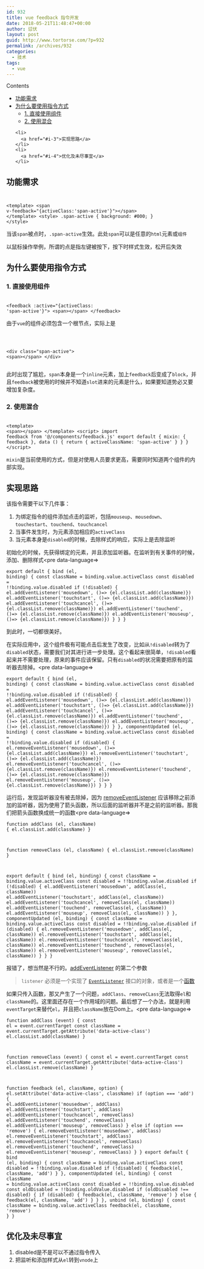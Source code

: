 ```yaml
---
id: 932
title: vue feedback 指令开发
date: 2018-05-21T11:48:47+00:00
author: 愆伏
layout: post
guid: http://www.tortorse.com/?p=932
permalink: /archives/932
categories:
  - 技术
tags:
  - vue
---
```

<div id="toc_container" class="no_bullets">
  <p class="toc_title">
    Contents
  </p>
  
  <ul class="toc_list">
    <li>
      <a href="#i">功能需求</a>
    </li>
    <li>
      <a href="#i-2">为什么要使用指令方式</a><ul>
        <li>
          <a href="#1">1. 直接使用组件</a>
        </li>
        <li>
          <a href="#2">2. 使用混合</a>
        </li>
      </ul>
    </li>
    
    <li>
      <a href="#i-3">实现思路</a>
    </li>
    <li>
      <a href="#i-4">优化及未尽事宜</a>
    </li>
  </ul>
</div>

## <span id="i">功能需求</span><pre data-language=HTML>

<code class="language-markup ">&lt;template&gt;
  &lt;span v-feedback="{activeClass:'span-active'}"&gt;&lt;/span&gt;
&lt;/template&gt;
&lt;style&gt;
.span-active {
  background: #000;
}
&lt;/style&gt;
</code></pre> 

当该`span`被点时，`.span-active`生效。此处`span`可以是任意的`html`元素或`组件`

以鼠标操作举例，所谓的点是指左键被按下，按下时样式生效，松开后失效

## <span id="i-2">为什么要使用指令方式</span>

### <span id="1">1. 直接使用组件</span><pre data-language=HTML>

<code class="language-markup ">&lt;feedback :active="{activeClass: 'span-active'}"&gt;
  &lt;span&gt;&lt;/span&gt;
&lt;/feedback&gt;
</code></pre> 

由于`vue`的组件必须包含一个根节点，实际上是<pre data-language=HTML>

<code class="language-markup ">&lt;div class="span-active"&gt;
  &lt;span&gt;&lt;/span&gt;
&lt;/div&gt;
</code></pre> 

此时出现了尴尬，`span`本身是一个`inline`元素，加上`feedback`后变成了`block`，并且`feedback`被使用的时候并不知道`slot`进来的元素是什么，如果要知道势必又要增加复杂度。

### <span id="2">2. 使用混合</span><pre data-language=HTML>

<code class="language-markup ">&lt;template&gt;
  &lt;span&gt;&lt;/span&gt;
&lt;/template&gt;
&lt;script&gt;
import feedback from '@/components/feedback.js'
export default {
  mixin: {
    feedback
  },
  data () {
    return {
      activeClassName: 'span-active'
    }
  }
}
&lt;/script&gt;
</code></pre> 

`mixin`是当前使用的方式，但是对使用人员要求更高，需要同时知道两个组件的内部实现。

## <span id="i-3">实现思路</span>

该指令需要干以下几件事：

  1. 为绑定指令的组件添加点击的监听，包括`mouseup`、`mousedown`、`touchestart`、`touchend`、`touchcancel`
  2. 当事件发生时，为元素添加相应的`activeClass`
  3. 当元素本身是`disabled`的时候，去除样式的响应，实际上是去除监听

初始化的时候，先获得绑定的元素，并且添加监听器。在监听到有关事件的时候，添加、删除样式<pre data-language=>

<code class="language-javascript ">export default {
  bind (el, binding) {
    const className = binding.value.activeClass
    const disabled = !!binding.value.disabled
    if (!disabled) {
      el.addEventListener('mousedown', ()=&gt; {el.classList.add(className)})
      el.addEventListener('touchstart',  ()=&gt; {el.classList.add(className)})
      el.addEventListener('touchcancel',  ()=&gt; {el.classList.remove(className)})
      el.addEventListener('touchend',  ()=&gt; {el.classList.remove(className)})
      el.addEventListener('mouseup',  ()=&gt; {el.classList.remove(className)})
    }
  }
}
</code></pre> 

到此时，一切都很美好。

在实际应用中，这个组件极有可能点击后发生了改变，比如从`!disabled`转为了`disabled`状态，需要我们对其进行进一步处理。这个看起来很简单，`!disabled`看起来并不需要处理，原来的事件应该保留。只有`disabled`的状况需要把原有的监听器去除掉。<pre data-language=>

<code class="language-javascript ">export default {
  bind (el, binding) {
    const className = binding.value.activeClass
    const disabled = !!binding.value.disabled
    if (!disabled) {
      el.addEventListener('mousedown', ()=&gt; {el.classList.add(className)})
      el.addEventListener('touchstart',  ()=&gt; {el.classList.add(className)})
      el.addEventListener('touchcancel',  ()=&gt; {el.classList.remove(className)})
      el.addEventListener('touchend',  ()=&gt; {el.classList.remove(className)})
      el.addEventListener('mouseup',  ()=&gt; {el.classList.remove(className)})
    }
  },
  componentUpdated (el, binding) {
    const className = binding.value.activeClass
    const disabled = !!binding.value.disabled
    if (disabled) {
      el.removeEventListener('mousedown', ()=&gt; {el.classList.add(className)})
      el.removeEventListener('touchstart',  ()=&gt; {el.classList.add(className)})
      el.removeEventListener('touchcancel',  ()=&gt; {el.classList.remove(className)})
      el.removeEventListener('touchend',  ()=&gt; {el.classList.remove(className)})
      el.removeEventListener('mouseup',  ()=&gt; {el.classList.remove(className)})
    }
  }
}
</code></pre> 

运行后，发现监听器没有被去除掉，因为 [removeEventListener](https://developer.mozilla.org/zh-CN/docs/Web/API/EventTarget/removeEventListener) 应该移除之前添加的监听器，因为使用了箭头函数，所以后面的监听器并不是之前的监听器。那我们把箭头函数换成统一的函数<pre data-language=>

<code class="language-javascript ">function addClass (el, className) {
  el.classList.add(className)
}

function removeClass (el, className) {
  el.classList.remove(className)
}

export default {
  bind (el, binding) {
    const className = binding.value.activeClass
    const disabled = !!binding.value.disabled
    if (!disabled) {
      el.addEventListener('mousedown', addClass(el, className))
      el.addEventListener('touchstart',  addClass(el, className))
      el.addEventListener('touchcancel',  removeClass(el, className))
      el.addEventListener('touchend',  removeClass(el, className))
      el.addEventListener('mouseup',  removeClass(el, className))
    }
  },
  componentUpdated (el, binding) {
    const className = binding.value.activeClass
    const disabled = !!binding.value.disabled
    if (disabled) {
      el.removeEventListener('mousedown', addClass(el, className))
      el.removeEventListener('touchstart',  addClass(el, className))
      el.removeEventListener('touchcancel',  removeClass(el, className))
      el.removeEventListener('touchend',  removeClass(el, className))
      el.removeEventListener('mouseup',  removeClass(el, className))
    }
  }
}
</code></pre> 

报错了，想当然是不行的。[addEventListener](https://developer.mozilla.org/zh-CN/docs/Web/API/EventTarget/addEventListener) 的第二个参数

> `listener` 必须是一个实现了 [`EventListener`](https://developer.mozilla.org/zh-CN/docs/Web/API/EventListener) 接口的对象，或者是一个[函数](https://developer.mozilla.org/zh-CN/docs/Web/JavaScript/Guide/Functions) 

如果只传入函数，那又产生了一个问题，`addClass`、`removeCLass`无法取得`el`和`className`的。这里面还存在一个作用域的问题。最后想了一个办法，就是利用`eventTarget`来替代`el`，并且把`className`放在Dom上。<pre data-language=>

<code class="language-javascript ">function addClass (event) {
  const el = event.currentTarget
  const className = event.currentTarget.getAttribute('data-active-class')
  el.classList.add(className)
}

function removeClass (event) {
  const el = event.currentTarget
  const className = event.currentTarget.getAttribute('data-active-class')
  el.classList.remove(className)
}

function feedback (el, className, option) {
  el.setAttribute('data-active-class', className)
  if (option === 'add') {
    el.addEventListener('mousedown', addClass)
    el.addEventListener('touchstart', addClass)
    el.addEventListener('touchcancel', removeClass)
    el.addEventListener('touchend', removeClass)
    el.addEventListener('mouseup', removeClass)
  } else if (option === 'remove') {
    el.removeEventListener('mousedown', addClass)
    el.removeEventListener('touchstart', addClass)
    el.removeEventListener('touchcancel', removeClass)
    el.removeEventListener('touchend', removeClass)
    el.removeEventListener('mouseup', removeClass)
  }
}
export default {
  bind (el, binding) {
    const className = binding.value.activeClass
    const disabled = !!binding.value.disabled
    if (!disabled) {
      feedback(el, className, 'add')
    }
  },
  componentUpdated (el, binding) {
    const className = binding.value.activeClass
    const disabled = !!binding.value.disabled
    const oldDisabled = !!binding.oldValue.disabled
    if (oldDisabled !== disabled) {
      if (disabled) {
        feedback(el, className, 'remove')
      } else {
        feedback(el, className, 'add')
      }
    }
  },
  unbind (el, binding) {
    const className = binding.value.activeClass
    feedback(el, className, 'remove')
  }
}
</code></pre> 

## <span id="i-4">优化及未尽事宜</span>

  1. disabled是不是可以不通过指令传入
  2. 把监听和添加样式从`el`转到`vnode`上
